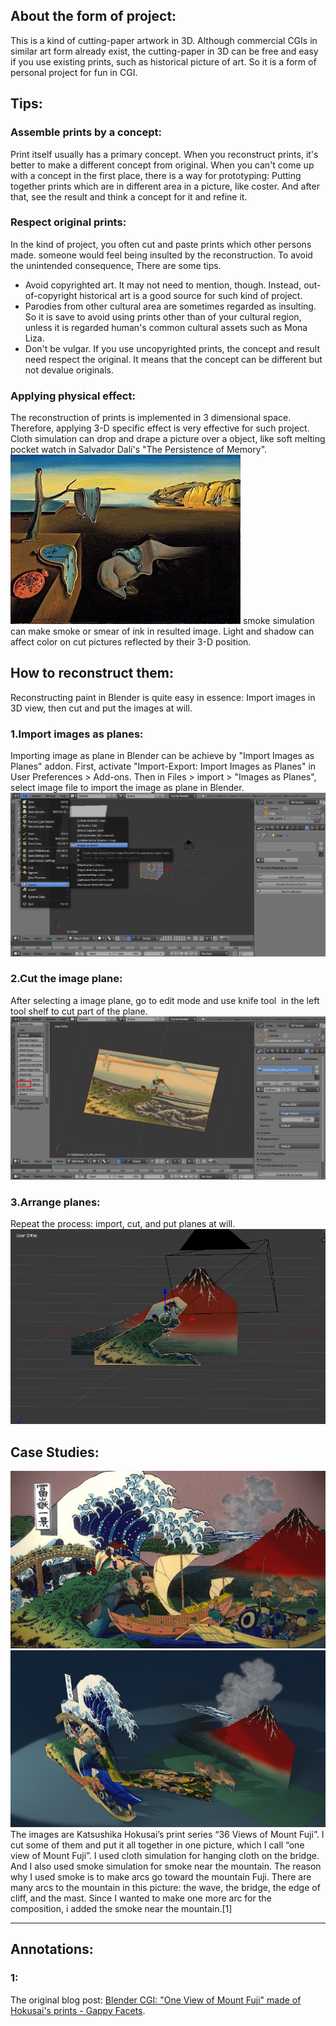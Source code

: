 ## About the form of project:

This is a kind of cutting-paper artwork in 3D. Although commercial CGIs in similar art form already exist, the cutting-paper in 3D can be free and easy if you use existing prints, such as historical picture of art. So it is a form of personal project for fun in CGI.  

## Tips:

### Assemble prints by a concept:

Print itself usually has a primary concept. When you reconstruct prints, it's better to make a different concept from original. When you can't come up with a concept in the first place, there is a way for prototyping: Putting together prints which are in different area in a picture, like coster. And after that, see the result and think a concept for it and refine it.  

### Respect original prints:

In the kind of project, you often cut and paste prints which other persons made. someone would feel being insulted by the reconstruction. To avoid the unintended consequence, There are some tips.

*   Avoid copyrighted art. It may not need to mention, though. Instead, out-of-copyright historical art is a good source for such kind of project.
*   Parodies from other cultural area are sometimes regarded as insulting. So it is save to avoid using prints other than of your cultural region, unless it is regarded human's common cultural assets such as Mona Liza.
*   Don't be vulgar. If you use uncopyrighted prints, the concept and result need respect the original. It means that the concept can be different but not devalue originals.

### Applying physical effect:

The reconstruction of prints is implemented in 3 dimensional space. Therefore, applying 3-D specific effect is very effective for such project. Cloth simulation can drop and drape a picture over a object, like soft melting pocket watch in Salvador Dalí's "The Persistence of Memory".
![](../../src/chapter_03/The_Persistence_of_Memory.jpg)
smoke simulation can make smoke or smear of ink in resulted image. Light and shadow can affect color on cut pictures reflected by their 3-D position.  

## How to reconstruct them:

Reconstructing paint in Blender is quite easy in essence: Import images in 3D view, then cut and put the images at will.

### 1.Import images as planes:

Importing image as plane in Blender can be achieve by "Import Images as Planes" addon. First, activate "Import-Export: Import Images as Planes" in User Preferences > Add-ons. Then in Files > import > "Images as Planes", select image file to import the image as plane in Blender.
![](../../src/chapter_03/reconstruct_tutorial_images-as-planes.png)

### 2.Cut the image plane:

After selecting a image plane, go to edit mode and use knife tool  in the left tool shelf to cut part of the plane.
![](../../src/chapter_03/reconstruct_tutorial_knife-tool1.jpg)

### 3.Arrange planes:

Repeat the process: import, cut, and put planes at will.
![](../../src/chapter_03/reconstruct_put1.png)

## Case Studies:

![](../../src/chapter_03/katsushika_fuji1_2_big1.jpg)
![](../../src/chapter_03/katsushika_fuji2_angle1.jpg)
The images are Katsushika Hokusai’s print series “36 Views of Mount Fuji”. I cut some of them and put it all together in one picture, which I call “one view of Mount Fuji”. I used cloth simulation for hanging cloth on the bridge. And I also used smoke simulation for smoke near the mountain. The reason why I used smoke is to make arcs go toward the mountain Fuji. There are many arcs to the mountain in this picture: the wave, the bridge, the edge of cliff, and the mast. Since I wanted to make one more arc for the composition, i added the smoke near the mountain.[1]

* * *

## Annotations:

### 1:

The original blog post: [Blender CGI: "One View of Mount Fuji" made of Hokusai's prints - Gappy Facets](http://gappyfacets.com/2015/09/16/blender-cgi-one-view-of-mount-fuji-made-of-hokusais-prints/).